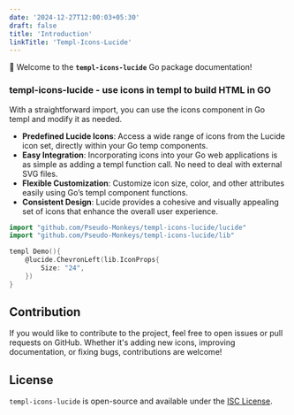 ```yaml
---
date: '2024-12-27T12:00:03+05:30'
draft: false
title: 'Introduction'
linkTitle: 'Templ-Icons-Lucide'
---
```


👋 Welcome to the **`templ-icons-lucide`** Go package documentation!

### templ-icons-lucide - use icons in templ to build HTML in GO

With a straightforward import, you can use the icons component in Go templ and modify it as needed.

- **Predefined Lucide Icons**: Access a wide range of icons from the Lucide icon set, directly within your Go temp components.
- **Easy Integration**: Incorporating icons into your Go web applications is as simple as adding a templ function call. No need to deal with external SVG files.
- **Flexible Customization**: Customize icon size, color, and other attributes easily using Go’s templ component functions.
- **Consistent Design**: Lucide provides a cohesive and visually appealing set of icons that enhance the overall user experience.


```go
import "github.com/Pseudo-Monkeys/templ-icons-lucide/lucide"
import "github.com/Pseudo-Monkeys/templ-icons-lucide/lib"

templ Demo(){
    @lucide.ChevronLeft(lib.IconProps{
        Size: "24",
    })
}
```

## Contribution
If you would like to contribute to the project, feel free to open issues or pull requests on GitHub. Whether it's adding new icons, improving documentation, or fixing bugs, contributions are welcome!

## License
`templ-icons-lucide` is open-source and available under the [ISC License](https://github.com/Pseudo-Monkeys/templ-icons-lucide/blob/main/LICENSE).


